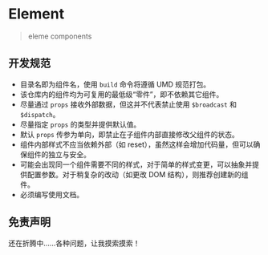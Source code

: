 # Element

> eleme components

## 开发规范

- 目录名即为组件名，使用 `build` 命令将遵循 UMD 规范打包。
- 该仓库内的组件均为可复用的最低级“零件”，即不依赖其它组件。
- 尽量通过 `props` 接收外部数据，但这并不代表禁止使用 `$broadcast` 和 `$dispatch`。
- 尽量指定 `props` 的类型并提供默认值。
- 默认 `props` 传参为单向，即禁止在子组件内部直接修改父组件的状态。
- 组件内部样式不应当依赖外部（如 reset），虽然这样会增加代码量，但可以确保组件的独立与安全。
- 可能会出现同一个组件需要不同的样式，对于简单的样式变更，可以抽象并提供配置参数。对于稍复杂的改动（如更改 DOM 结构），则推荐创建新的组件。
- 必须编写使用文档。

## 免责声明

还在折腾中……各种问题，让我摸索摸索！